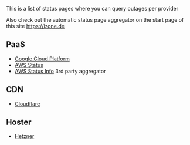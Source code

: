 This is a list of status pages where you can query outages per provider

Also check out the automatic status page aggregator on the start page of this site https://lzone.de

## PaaS

- [Google Cloud Platform](https://status.cloud.google.com)
- [AWS Status](https://status.aws.amazon.com/)
- [AWS Status Info](https://aws-status.info/) 3rd party aggregator

## CDN

- [Cloudflare](https://www.cloudflarestatus.com/)

## Hoster

- [Hetzner](https://www.hetzner-status.de/)
